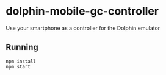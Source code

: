 # dolphin-mobile-gc-controller
Use your smartphone as a controller for the Dolphin emulator

## Running
```
npm install
npm start
```

